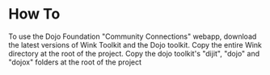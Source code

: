 How To
======

To use the Dojo Foundation "Community Connections" webapp, download the latest versions of Wink Toolkit and the Dojo toolkit. Copy the entire Wink directory at the root of the project. Copy the dojo toolkit's "dijit", "dojo" and "dojox" folders at the root of the project